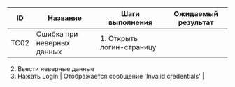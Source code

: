 | ID   | Название                           | Шаги выполнения                                       | Ожидаемый результат                  |
|------|------------------------------------|--------------------------------------------------------|--------------------------------------|
| TC02 | Ошибка при неверных данных | 1. Открыть логин-страницу
2. Ввести неверные данные
3. Нажать Login | Отображается сообщение 'Invalid credentials' |
